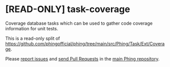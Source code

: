# [READ-ONLY] task-coverage

Coverage database tasks which can be used to gather code coverage information for unit tests.

This is a read-only split of https://github.com/phingofficial/phing/tree/main/src/Phing/Task/Ext/Coverage.

Please [report issues](https://github.com/phingofficial/phing/issues) and
[send Pull Requests](https://github.com/phingofficial/phing/pulls)
in the [main Phing repository](https://github.com/phingofficial/phing).
